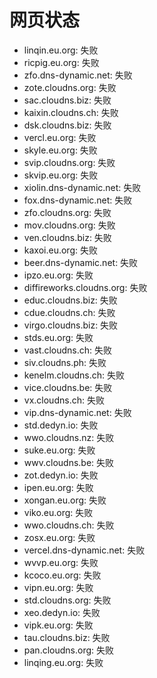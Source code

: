 # 网页状态
- linqin.eu.org: 失败
- ricpig.eu.org: 失败
- zfo.dns-dynamic.net: 失败
- zote.cloudns.org: 失败
- sac.cloudns.biz: 失败
- kaixin.cloudns.ch: 失败
- dsk.cloudns.biz: 失败
- vercl.eu.org: 失败
- skyle.eu.org: 失败
- svip.cloudns.org: 失败
- skvip.eu.org: 失败
- xiolin.dns-dynamic.net: 失败
- fox.dns-dynamic.net: 失败
- zfo.cloudns.org: 失败
- mov.cloudns.org: 失败
- ven.cloudns.biz: 失败
- kaxoi.eu.org: 失败
- beer.dns-dynamic.net: 失败
- ipzo.eu.org: 失败
- diffireworks.cloudns.org: 失败
- educ.cloudns.biz: 失败
- cdue.cloudns.ch: 失败
- virgo.cloudns.biz: 失败
- stds.eu.org: 失败
- vast.cloudns.ch: 失败
- siv.cloudns.ph: 失败
- kenelm.cloudns.ch: 失败
- vice.cloudns.be: 失败
- vx.cloudns.ch: 失败
- vip.dns-dynamic.net: 失败
- std.dedyn.io: 失败
- wwo.cloudns.nz: 失败
- suke.eu.org: 失败
- wwv.cloudns.be: 失败
- zot.dedyn.io: 失败
- ipen.eu.org: 失败
- xongan.eu.org: 失败
- viko.eu.org: 失败
- wwo.cloudns.ch: 失败
- zosx.eu.org: 失败
- vercel.dns-dynamic.net: 失败
- wvvp.eu.org: 失败
- kcoco.eu.org: 失败
- vipn.eu.org: 失败
- std.cloudns.org: 失败
- xeo.dedyn.io: 失败
- vipk.eu.org: 失败
- tau.cloudns.biz: 失败
- pan.cloudns.org: 失败
- linqing.eu.org: 失败
